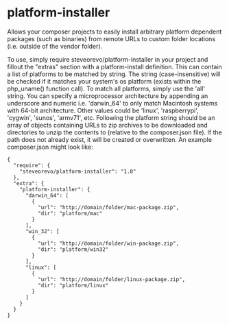# platform-installer
Allows your composer projects to easily install arbitrary platform dependent packages (such as binaries) from remote URLs to custom folder locations (i.e. outside of the vendor folder).

To use, simply require steveorevo/platform-installer in your project and fillout the "extras" section with a platform-install definition. This can contain a list of platforms to be matched by string. The string (case-insensitive) will be checked if it matches your system's os platform (exists within the php_uname() function call). To match all platforms, simply use the 'all' string. You can specify a microprocessor architecture by appending an underscore and numeric i.e. 'darwin_64' to only match Macintosh systems with 64-bit architecture. Other values could be 'linux', 'raspberrypi', 'cygwin', 'sunos', 'armv71', etc. Following the platform string should be an array of objects containing URLs to zip archives to be downloaded and directories to unzip the contents to (relative to the composer.json file). If the path does not already exist, it will be created or overwritten. An example composer.json might look like:

```
{
  "require": {
    "steveorevo/platform-installer": "1.0"
  },
  "extra": {
    "platform-installer": {
      "darwin_64": [
        { 
          "url": "http://domain/folder/mac-package.zip", 
          "dir": "platform/mac" 
        }
      ],
      "win_32": [
        { 
          "url": "http://domain/folder/win-package.zip", 
          "dir": "platform/win32" 
        }
      ],
      "linux": [
        { 
          "url": "http://domain/folder/linux-package.zip", 
          "dir": "platform/linux" 
        }
      ]
    }
  }
}
```
